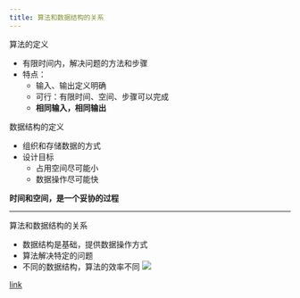 ```yaml
---
title: 算法和数据结构的关系
---
```


算法的定义

- 有限时间内，解决问题的方法和步骤
- 特点：
    - 输入、输出定义明确
    - 可行：有限时间、空间、步骤可以完成
    - **相同输入，相同输出**

数据结构的定义

- 组织和存储数据的方式
- 设计目标
    - 占用空间尽可能小
    - 数据操作尽可能快

**时间和空间，是一个妥协的过程**

---

算法和数据结构的关系

- 数据结构是基础，提供数据操作方式
- 算法解决特定的问题
- 不同的数据结构，算法的效率不同
  ![](https://notesimgs.oss-cn-shanghai.aliyuncs.com/img/%E6%88%AA%E5%B1%8F2023-11-08%2011.53.26.png)

[link](https://www.hello-algo.com/chapter_introduction/what_is_dsa/#123)
